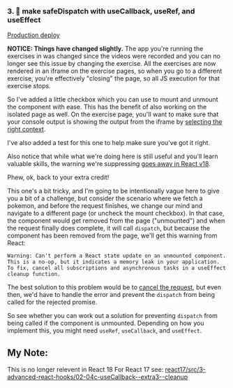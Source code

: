 ### 3. 💯 make safeDispatch with useCallback, useRef, and useEffect

[Production deploy](https://advanced-react-hooks.netlify.com/isolated/final/02.extra-3.js)

**NOTICE: Things have changed slightly.** The app you're running the exercises
in was changed since the videos were recorded and you can no longer see this
issue by changing the exercise. All the exercises are now rendered in an iframe
on the exercise pages, so when you go to a different exercise, you're
effectively "closing" the page, so all JS execution for that exercise stops.

So I've added a little checkbox which you can use to mount and unmount the
component with ease. This has the benefit of also working on the isolated page
as well. On the exercise page, you'll want to make sure that your console output
is showing the output from the iframe by
[selecting the right context](https://developers.google.com/web/tools/chrome-devtools/console/reference#context).

I've also added a test for this one to help make sure you've got it right.

Also notice that while what we're doing here is still useful and you'll learn
valuable skills, the warning we're suppressing
[goes away in React v18](https://github.com/reactwg/react-18/discussions/82).

Phew, ok, back to your extra credit!

This one's a bit tricky, and I'm going to be intentionally vague here to give
you a bit of a challenge, but consider the scenario where we fetch a pokemon,
and before the request finishes, we change our mind and navigate to a different
page (or uncheck the mount checkbox). In that case, the component would get
removed from the page ("unmounted") and when the request finally does complete,
it will call `dispatch`, but because the component has been removed from the
page, we'll get this warning from React:

```text
Warning: Can't perform a React state update on an unmounted component. This is a no-op, but it indicates a memory leak in your application. To fix, cancel all subscriptions and asynchronous tasks in a useEffect cleanup function.
```

The best solution to this problem would be to
[cancel the request](https://developers.google.com/web/updates/2017/09/abortable-fetch),
but even then, we'd have to handle the error and prevent the `dispatch` from
being called for the rejected promise.

So see whether you can work out a solution for preventing `dispatch` from being
called if the component is unmounted. Depending on how you implement this, you
might need `useRef`, `useCallback`, and `useEffect`.





## My Note: 

This is no longer relevent in React 18
For React 17 see: [react17/src/3-advanced-react-hooks/02-04c-useCallback--extra3--cleanup](https://github.com/ApolloTang/wf--kentcdodds-epic-react/tree/main/react17/src/3-advanced-react-hooks/02-04c-useCallback--extra3--cleanup)
